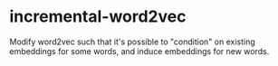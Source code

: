 # incremental-word2vec
Modify word2vec such that it's possible to "condition" on existing embeddings for some words, and induce embeddings for new words.
